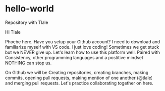  # hello-world
 Repository with Tlale

Hi Tlale

Phoebe here. Have you setup your Github account? I need to download and familiarize myself with VS code. 
I just love coding! Sometimes we get stuck but we NEVER give up. Let's learn how to use this platform well.
Paired with Consistency, other programming languages and a postitive mindset NOTHING can stop us.

 On Github we will be Creating repositories, creating branches, making commits, opening pull requests, making mention of one another (@tlale) and merging pull requests.
Let's practice collaborating together on here.

